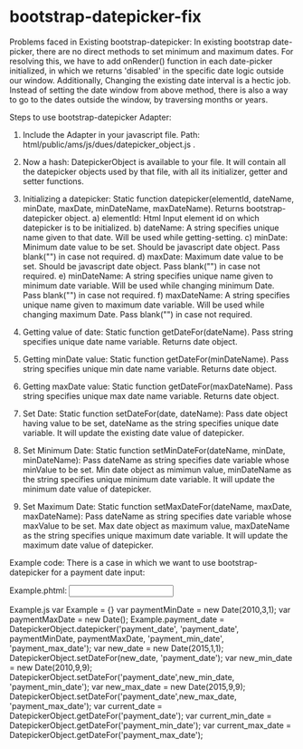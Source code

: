 # bootstrap-datepicker-fix

Problems faced in Existing bootstrap-datepicker:
 In existing bootstrap date-picker, there are no direct methods to set minimum and maximum dates. For resolving this, we have to add onRender() function in each date-picker initialized, in which we returns 'disabled' in the specific date logic outside our window. Additionally, Changing the existing date interval is a hectic job. Instead of setting the date window from above method, there is also a way to go to the dates outside the window, by traversing months or years.

Steps to use bootstrap-datepicker Adapter:

1. Include the Adapter in your javascript file.  Path: html/public/ams/js/dues/datepicker_object.js . 
2. Now a hash: DatepickerObject is available to your file. It will contain all the datepicker objects used by that file, with all its initializer, getter and setter functions.
3. Initializing a datepicker: Static function datepicker(elementId, dateName, minDate, maxDate, minDateName, maxDateName). Returns bootstrap-datepicker object.
    a) elementId: Html Input element id on which datepicker is to be initialized.
    b) dateName: A string specifies unique name given to that date. Will be used while getting-setting.
    c) minDate: Minimum date value to be set. Should be javascript date object. Pass blank("") in case not required.
    d) maxDate: Maximum date value to be set. Should be javascript date object. Pass blank("") in case not required. 
    e) minDateName: A string specifies unique name given to minimum date variable. Will be used while changing minimum Date. 
        Pass blank("") in case not required.
    f)  maxDateName: A string specifies unique name given to maximum date variable. Will be used while changing maximum Date. 
        Pass blank("") in case not required.
 
4. Getting value of date: Static function getDateFor(dateName). Pass string specifies unique date name variable. Returns date object.
5. Getting minDate value: Static function getDateFor(minDateName). Pass string specifies unique min date name variable. Returns date object.
7. Getting maxDate value: Static function getDateFor(maxDateName). Pass string specifies unique max date name variable. Returns date object.
8. Set Date: Static function setDateFor(date, dateName): Pass date object having value to be set, dateName as the string specifies unique date variable.
   It will update the existing date value of datepicker.
9. Set Minimum Date: Static function setMinDateFor(dateName, minDate, minDateName): Pass dateName as string specifies date variable whose minValue to be set. Min date object as mimimun value, minDateName as the string specifies unique minimum date variable. It will update the minimum date value of datepicker.
10. Set Maximum Date: Static function setMaxDateFor(dateName, maxDate, maxDateName): Pass dateName as string specifies date variable whose maxValue to be set. Max date object as maximum value, maxDateName as the string specifies unique maximum date variable. It will update the maximum date value of datepicker.

Example code: There is a case in which we want to use bootstrap-datepicker for a payment date input:

Example.phtml:
<input type="text" class="has-datepicker" autocomplete="off" data-date-format="dd-mm-yyyy" readonly name="payment_date" id="payment_date" />

Example.js
var Example = {}
var paymentMinDate = new Date(2010,3,1);
var paymentMaxDate = new Date();
Example.payment_date = DatepickerObject.datepicker('payment_date', 'payment_date', 
            paymentMinDate, paymentMaxDate, 'payment_min_date', 'payment_max_date');
var new_date = new Date(2015,1,1);
DatepickerObject.setDateFor(new_date, 'payment_date');
var new_min_date = new Date(2010,9,9);
DatepickerObject.setDateFor('payment_date',new_min_date, 'payment_min_date');
var new_max_date = new Date(2015,9,9);
DatepickerObject.setDateFor('payment_date',new_max_date, 'payment_max_date');
var current_date = DatepickerObject.getDateFor('payment_date');
var current_min_date = DatepickerObject.getDateFor('payment_min_date');
var current_max_date = DatepickerObject.getDateFor('payment_max_date');
